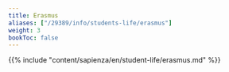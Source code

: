 ```yaml
---
title: Erasmus
aliases: ["/29389/info/students-life/erasmus"]
weight: 3
bookToc: false
---
```


{{% include "content/sapienza/en/student-life/erasmus.md" %}}